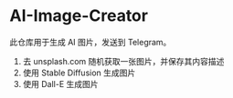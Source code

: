# AI-Image-Creator

此仓库用于生成 AI 图片，发送到 Telegram。

1. 去 unsplash.com 随机获取一张图片，并保存其内容描述
2. 使用 Stable Diffusion 生成图片
3. 使用 Dall-E 生成图片